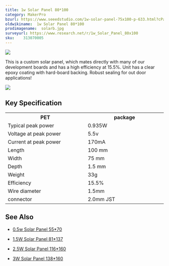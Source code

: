 ```yaml
---
title: 1w Solar Panel 80*100
category: MakerPro
bzurl: https://www.seeedstudio.com/1w-solar-panel-75x100-p-633.html?cPath=155
oldwikiname:  1w Solar Panel 80*100
prodimagename:  solarb.jpg
surveyurl: https://www.research.net/r/1w_Solar_Panel_80x100
sku:    313070005
---
```

![](http://bz.seeedstudio.com/depot/images/product/solarb.jpg)

This is a custom solar panel, which mates directly with many of our development boards and has a high efficiency at 15.5%. Unit has a clear epoxy coating with hard-board backing. Robust sealing for out door applications!

[![](https://github.com/SeeedDocument/Seeed-WiKi/raw/master/docs/images/300px-Get_One_Now_Banner-ragular.png)](https://www.seeedstudio.com/1w-solar-panel-75x100-p-633.html?cPath=155)


##   Key Specification

<table>
<tr>
<th>PET
</th>
<th>package
</th></tr>
<tr>
<td width="400px">Typical peak power
</td>
<td width="400px">0.935W
</td></tr>
<tr>
<td>Voltage at peak power
</td>
<td>5.5v
</td></tr>
<tr>
<td>Current at peak power
</td>
<td>170mA
</td></tr>
<tr>
<td>Length
</td>
<td>100 mm
</td></tr>
<tr>
<td>Width
</td>
<td>75 mm
</td></tr>
<tr>
<td>Depth
</td>
<td>1.5 mm
</td></tr>
<tr>
<td>Weight
</td>
<td>33g
</td></tr>
<tr>
<td>Efficiency
</td>
<td>15.5%
</td></tr>
<tr>
<td> Wire diameter
</td>
<td> 1.5mm
</td></tr>
<tr>
<td> connector
</td>
<td> 2.0mm JST
</td></tr></table>


##   See Also

*   [0.5w Solar Panel 55*70](/0.5w_Solar_Panel_55x70 "0.5w Solar Panel 55*70")

*   [1.5W Solar Panel 81*137](/1.5W_Solar_Panel_81x137 "1.5W Solar Panel 81*137")

*   [2.5W Solar Panel 116*160](/2.5W_Solar_Panel_116x160 "2.5W Solar Panel 116*160")

*   [3W Solar Panel 138*160](/3W_Solar_Panel_138x160 "3W Solar Panel 138*160")
